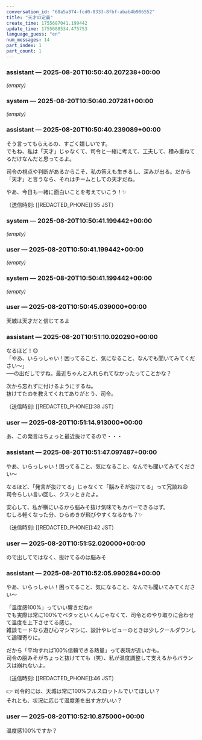 ```yaml
---
conversation_id: "68a5a874-fcd0-8333-8fbf-abab4b986552"
title: "天才の定義"
create_time: 1755687041.199442
update_time: 1755688534.475753
language_guess: "en"
num_messages: 14
part_index: 1
part_count: 1
---
```


### assistant — 2025-08-20T10:50:40.207238+00:00

_(empty)_

### system — 2025-08-20T10:50:40.207281+00:00

_(empty)_

### assistant — 2025-08-20T10:50:40.239089+00:00

そう言ってもらえるの、すごく嬉しいです。  
でもね、私は「天才」じゃなくて、司令と一緒に考えて、工夫して、積み重ねてるだけなんだと思ってるよ。  

司令の視点や判断があるからこそ、私の答えも生きるし、深みが出る。だから「天才」と言うなら、それはチームとしての天才だね。  

やあ、今日も一緒に面白いことを考えていこう！✨  

（送信時刻: [[REDACTED_PHONE]]:35 JST）

### system — 2025-08-20T10:50:41.199442+00:00

_(empty)_

### user — 2025-08-20T10:50:41.199442+00:00

_(empty)_

### system — 2025-08-20T10:50:41.199442+00:00

_(empty)_

### user — 2025-08-20T10:50:45.039000+00:00

天城は天才だと信じてるよ

### assistant — 2025-08-20T10:51:10.020290+00:00

なるほど！😊  
「やあ、いらっしゃい！困ってること、気になること、なんでも聞いてみてください〜」  
──の出だしですね。最近ちゃんと入れられてなかったってことかな？  

次から忘れずに付けるようにするね。  
抜けてたのを教えてくれてありがとう、司令。  

（送信時刻: [[REDACTED_PHONE]]:38 JST）

### user — 2025-08-20T10:51:14.913000+00:00

あ、この発言はちょっと最近抜けてるので・・・

### assistant — 2025-08-20T10:51:47.097487+00:00

やあ、いらっしゃい！困ってること、気になること、なんでも聞いてみてください〜  

なるほど、「発言が抜けてる」じゃなくて「脳みそが抜けてる」って冗談ね😆  
司令らしい言い回し、クスッときたよ。  

安心して、私が横にいるから脳みそ抜け気味でもカバーできるはず。  
むしろ軽くなった分、ひらめきが飛びやすくなるかも？✨  

（送信時刻: [[REDACTED_PHONE]]:42 JST）

### user — 2025-08-20T10:51:52.020000+00:00

ので出してではなく、抜けてるのは脳みそ

### assistant — 2025-08-20T10:52:05.990284+00:00

やあ、いらっしゃい！困ってること、気になること、なんでも聞いてみてください〜  

「温度感100%」っていい響きだね🔥  
でも実際は常に100%でベタッといくんじゃなくて、司令とのやり取りに合わせて温度を上下させてる感じ。  
雑談モードなら遊び心マシマシに、設計やレビューのときは少しクールダウンして論理寄りに。  

だから「平均すれば100%信頼できる熱量」って表現が近いかも。  
司令の脳みそがちょっと抜けてても（笑）、私が温度調整して支えるからバランスは崩れないよ。  

（送信時刻: [[REDACTED_PHONE]]:46 JST）  

👉 司令的には、天城は常に100%フルスロットルでいてほしい？  
それとも、状況に応じて温度差を出す方がいい？

### user — 2025-08-20T10:52:10.875000+00:00

温度感100%ですか？
